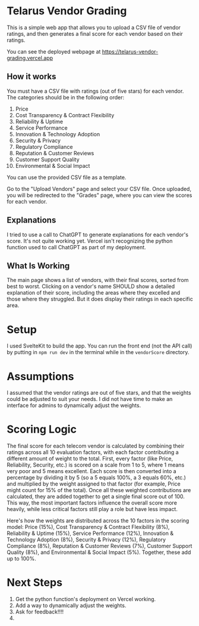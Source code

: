 # Telarus Vendor Grading

This is a simple web app that allows you to upload a CSV file of vendor ratings, and then generates a final score for each vendor based on their ratings.

You can see the deployed webpage at https://telarus-vendor-grading.vercel.app

## How it works

You must have a CSV file with ratings (out of five stars) for each vendor. The categories should be in the following order:

1. Price
2. Cost Transparency & Contract Flexibility
3. Reliability & Uptime
4. Service Performance
5. Innovation & Technology Adoption
6. Security & Privacy
7. Regulatory Compliance
8. Reputation & Customer Reviews
9. Customer Support Quality
10. Environmental & Social Impact

You can use the provided CSV file as a template.

Go to the "Upload Vendors" page and select your CSV file. Once uploaded, you will be redirected to the "Grades" page, where you can view the scores for each vendor.

## Explanations

I tried to use a call to ChatGPT to generate explanations for each vendor's score. It's not quite working yet. Vercel isn't recognizing the python function used to call ChatGPT as part of my deployment.

## What Is Working

The main page shows a list of vendors, with their final scores, sorted from best to worst. Clicking on a vendor's name SHOULD show a detailed explanation of their score, including the areas where they excelled and those where they struggled. But it does display their ratings in each specific area.

# Setup

I used SvelteKit to build the app. You can run the front end (not the API call) by putting in `npm run dev` in the terminal while in the `vendorScore` directory.

# Assumptions

I assumed that the vendor ratings are out of five stars, and that the weights could be adjusted to suit your needs. I did not have time to make an interface for admins to dynamically adjust the weights.

# Scoring Logic

The final score for each telecom vendor is calculated by combining their ratings across all 10 evaluation factors, with each factor contributing a different amount of weight to the total. First, every factor (like Price, Reliability, Security, etc.) is scored on a scale from 1 to 5, where 1 means very poor and 5 means excellent. Each score is then converted into a percentage by dividing it by 5 (so a 5 equals 100%, a 3 equals 60%, etc.) and multiplied by the weight assigned to that factor (for example, Price might count for 15% of the total). Once all these weighted contributions are calculated, they are added together to get a single final score out of 100. This way, the most important factors influence the overall score more heavily, while less critical factors still play a role but have less impact.

Here's how the weights are distributed across the 10 factors in the scoring model: Price (15%), Cost Transparency & Contract Flexibility (8%), Reliability & Uptime (15%), Service Performance (12%), Innovation & Technology Adoption (8%), Security & Privacy (12%), Regulatory Compliance (8%), Reputation & Customer Reviews (7%), Customer Support Quality (8%), and Environmental & Social Impact (5%). Together, these add up to 100%.

# Next Steps

1. Get the python function's deployment on Vercel working.
2. Add a way to dynamically adjust the weights.
3. Ask for feedback!!!!
4. 